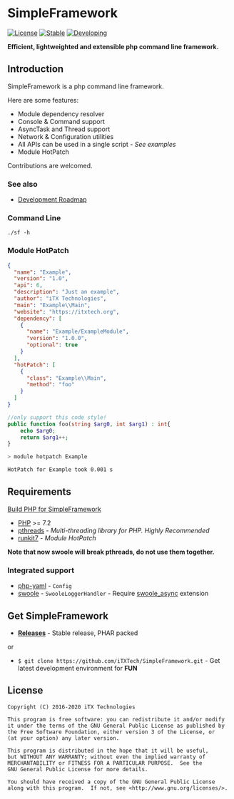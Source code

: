 # SimpleFramework

[![License](https://img.shields.io/github/license/iTXTech/SimpleFramework.svg)](https://github.com/iTXTech/SimpleFramework/blob/master/LICENSE)
[![Stable](https://img.shields.io/badge/stable-2.1.0(6)-brightgreen.svg)](https://github.com/iTXTech/SimpleFramework/releases/tag/v2.1.0)
[![Developing](https://img.shields.io/badge/dev-2.2.0(7)-blue.svg)]()

__Efficient, lightweighted and extensible php command line framework.__

## Introduction

SimpleFramework is a php command line framework.

Here are some features:

* Module dependency resolver
* Console & Command support
* AsyncTask and Thread support
* Network & Configuration utilities
* All APIs can be used in a single script - *See examples*
* Module HotPatch

Contributions are welcomed.

### See also

* [Development Roadmap](https://github.com/iTXTech/SimpleFramework/issues/3)

### Command Line

`./sf -h`

### Module HotPatch

```json
{
  "name": "Example",
  "version": "1.0",
  "api": 6,
  "description": "Just an example",
  "author": "iTX Technologies",
  "main": "Example\\Main",
  "website": "https://itxtech.org",
  "dependency": [
    {
      "name": "Example/ExampleModule",
      "version": "1.0.0",
      "optional": true
    }
  ],
  "hotPatch": [
    {
      "class": "Example\\Main",
      "method": "foo"
    }
  ]
}
```

```php
//only support this code style!
public function foo(string $arg0, int $arg1) : int{
    echo $arg0;
    return $arg1++;
}
```

```bash
> module hotpatch Example

HotPatch for Example took 0.001 s
```

## Requirements

[Build PHP for SimpleFramework](https://github.com/iTXTech/php-build-scripts)

* [PHP](https://secure.php.net/) >= 7.2
* [pthreads](https://github.com/krakjoe/pthreads) - *Multi-threading library for PHP. Highly Recommended*
* [runkit7](https://github.com/runkit7/runkit7) - *Module HotPatch*

**Note that now swoole will break pthreads, do not use them together.**

### Integrated support

* [php-yaml](https://github.com/php/pecl-file_formats-yaml) - `Config`
* [swoole](https://github.com/swoole/swoole-src) - `SwooleLoggerHandler` - Require [swoole_async](https://github.com/swoole/ext-async) extension

## Get SimpleFramework

* __[Releases](https://github.com/iTXTech/SimpleFramework/releases)__ - Stable release, PHAR packed

or

* `$ git clone https://github.com/iTXTech/SimpleFramework.git` - Get latest development environment for **FUN**

## License

    Copyright (C) 2016-2020 iTX Technologies

	This program is free software: you can redistribute it and/or modify
	it under the terms of the GNU General Public License as published by
	the Free Software Foundation, either version 3 of the License, or
	(at your option) any later version.

	This program is distributed in the hope that it will be useful,
	but WITHOUT ANY WARRANTY; without even the implied warranty of
	MERCHANTABILITY or FITNESS FOR A PARTICULAR PURPOSE.  See the
	GNU General Public License for more details.

	You should have received a copy of the GNU General Public License
	along with this program.  If not, see <http://www.gnu.org/licenses/>.
